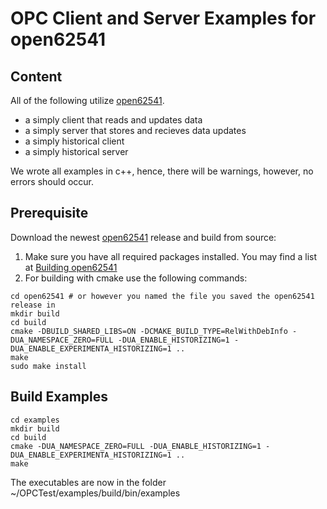 # OPC Client and Server Examples for open62541

## Content

All of the following utilize [open62541](https://open62541.org/).

- a simply client that reads and updates data
- a simply server that stores and recieves data updates
- a simply historical client
- a simply historical server

We wrote all examples in c++, hence, there will be warnings, however, no errors should occur.

## Prerequisite

Download the newest [open62541](https://open62541.org/) release and build from source:

1. Make sure you have all required packages installed. You may find a list at [Building open62541](https://open62541.org/doc/current/building.html)
2. For building with cmake use the following commands:

```
cd open62541 # or however you named the file you saved the open62541 release in
mkdir build
cd build
cmake -DBUILD_SHARED_LIBS=ON -DCMAKE_BUILD_TYPE=RelWithDebInfo -DUA_NAMESPACE_ZERO=FULL -DUA_ENABLE_HISTORIZING=1 -DUA_ENABLE_EXPERIMENTA_HISTORIZING=1 ..
make
sudo make install
```

## Build Examples

```
cd examples 
mkdir build
cd build
cmake -DUA_NAMESPACE_ZERO=FULL -DUA_ENABLE_HISTORIZING=1 -DUA_ENABLE_EXPERIMENTA_HISTORIZING=1 ..
make
```

The executables are now in the folder ~/OPCTest/examples/build/bin/examples